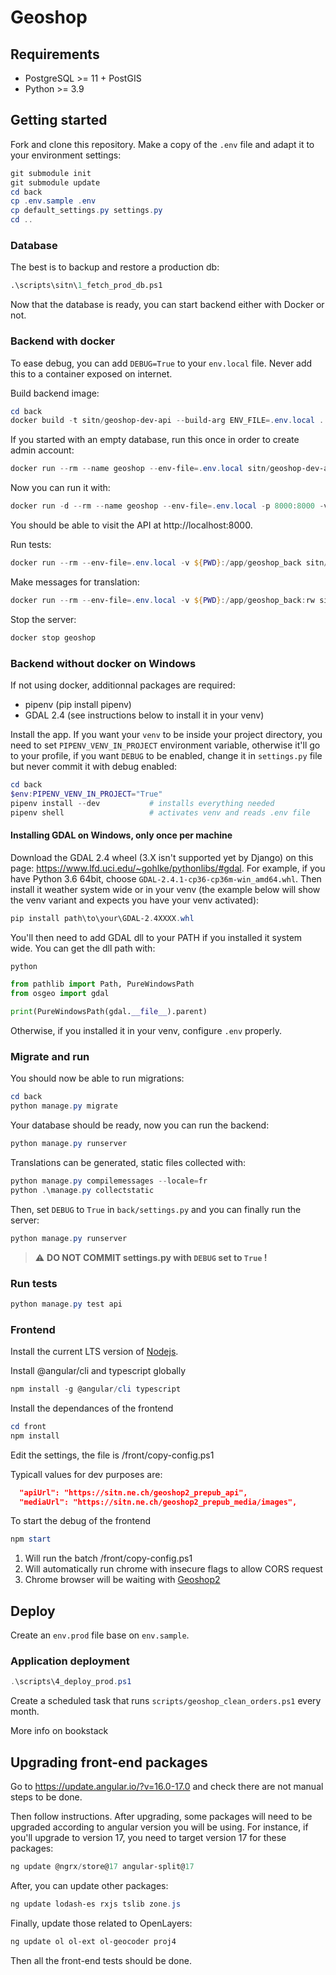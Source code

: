 # Geoshop

## Requirements

* PostgreSQL >= 11 + PostGIS
* Python >= 3.9

## Getting started

Fork and clone this repository. Make a copy of the `.env` file and adapt it to your environment settings:

```powershell
git submodule init
git submodule update
cd back
cp .env.sample .env
cp default_settings.py settings.py
cd ..
```

### Database

The best is to backup and restore a production db:

```sql
.\scripts\sitn\1_fetch_prod_db.ps1
```

Now that the database is ready, you can start backend either with Docker or not.

### Backend with docker

To ease debug, you can add `DEBUG=True` to your `env.local` file. Never add this to a container exposed on internet.

Build backend image:

```powershell
cd back
docker build -t sitn/geoshop-dev-api --build-arg ENV_FILE=.env.local .
```

If you started with an empty database, run this once in order to create admin account:

```powershell
docker run --rm --name geoshop --env-file=.env.local sitn/geoshop-dev-api python manage.py fixturize
```

Now you can run it with:

```powershell
docker run -d --rm --name geoshop --env-file=.env.local -p 8000:8000 -v ${PWD}:/app/geoshop_back sitn/geoshop-dev-api gunicorn --reload wsgi -b :8000
```

You should be able to visit the API at http://localhost:8000.

Run tests:

```powershell
docker run --rm --env-file=.env.local -v ${PWD}:/app/geoshop_back sitn/geoshop-dev-api python manage.py test api
```

Make messages for translation:

```powershell
docker run --rm --env-file=.env.local -v ${PWD}:/app/geoshop_back:rw sitn/geoshop-dev-api python manage.py makemessages -l fr
```

Stop the server:
```powershell
docker stop geoshop
```

### Backend without docker on Windows

If not using docker, additionnal packages are required:

* pipenv (pip install pipenv)
* GDAL 2.4 (see instructions below to install it in your venv)

Install the app. If you want your `venv` to be inside your project directory, you need to set `PIPENV_VENV_IN_PROJECT` environment variable, otherwise it'll go to your profile, if you want `DEBUG` to be enabled, change it in `settings.py` file but never commit it with debug enabled:

```powershell
cd back
$env:PIPENV_VENV_IN_PROJECT="True"
pipenv install --dev           # installs everything needed
pipenv shell                   # activates venv and reads .env file
```

#### Installing GDAL on Windows, only once per machine
Download the GDAL 2.4 wheel (3.X isn't supported yet by Django) on this page: https://www.lfd.uci.edu/~gohlke/pythonlibs/#gdal. For example, if you have Python 3.6 64bit, choose `GDAL‑2.4.1‑cp36‑cp36m‑win_amd64.whl`.
Then install it weather system wide or in your venv (the example below will show the venv variant and expects you have your venv activated):

```powershell
pip install path\to\your\GDAL-2.4XXXX.whl
```

You'll then need to add GDAL dll to your PATH if you installed it system wide. You can get the dll path with:

```python
python

from pathlib import Path, PureWindowsPath
from osgeo import gdal

print(PureWindowsPath(gdal.__file__).parent)
```

Otherwise, if you installed it in your venv, configure `.env` properly.

### Migrate and run

You should now be able to run migrations:

```powershell
cd back
python manage.py migrate
```

Your database should be ready, now you can run the backend:

```powershell
python manage.py runserver
```

Translations can be generated, static files collected with:

```powershell
python manage.py compilemessages --locale=fr
python .\manage.py collectstatic
```

Then, set `DEBUG` to `True` in `back/settings.py` and you can finally run the server:

```powershell
python manage.py runserver
```

> :warning: **DO NOT COMMIT settings.py with `DEBUG` set to `True` !**

### Run tests

```powershell
python manage.py test api
```

### Frontend

Install the current LTS version of [Nodejs](https://nodejs.org/en/).

Install @angular/cli and typescript globally

```powershell
npm install -g @angular/cli typescript
```

Install the dependances of the frontend

```powershell
cd front
npm install
```

Edit the settings, the file is /front/copy-config.ps1

Typicall values for dev purposes are:

```json
  "apiUrl": "https://sitn.ne.ch/geoshop2_prepub_api",
  "mediaUrl": "https://sitn.ne.ch/geoshop2_prepub_media/images",
```

To start the debug of the frontend

```powershell
npm start
```

1. Will run the batch /front/copy-config.ps1
2. Will automatically run chrome with insecure flags to allow CORS request
3. Chrome browser will be waiting with [Geoshop2](http://localhost:4200)

## Deploy

Create an `env.prod` file base on `env.sample`.

### Application deployment

```powershell
.\scripts\4_deploy_prod.ps1
```

Create a scheduled task that runs `scripts/geoshop_clean_orders.ps1` every month.

More info on bookstack


## Upgrading front-end packages

Go to https://update.angular.io/?v=16.0-17.0 and check there are not manual steps to be done.

Then follow instructions. After upgrading, some packages will need to be upgraded according to angular version
you will be using. For instance, if you'll upgrade to version 17, you need to target version 17 for these packages:

```powershell
ng update @ngrx/store@17 angular-split@17
```

After, you can update other packages:

```powershell
ng update lodash-es rxjs tslib zone.js
```

Finally, update those related to OpenLayers:

```powershell
ng update ol ol-ext ol-geocoder proj4
```

Then all the front-end tests should be done.

